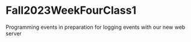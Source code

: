 # Fall2023WeekFourClass1
Programming events in preparation for logging events with our new web server
